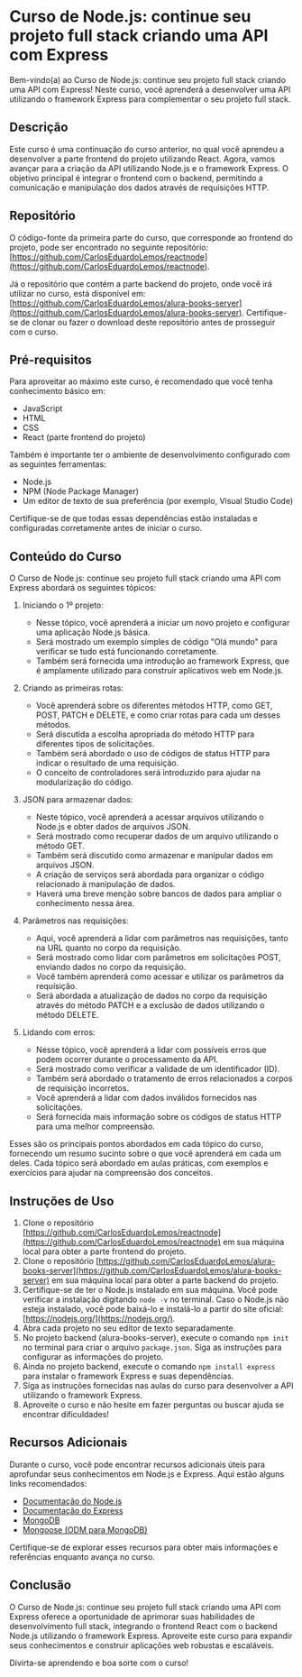 # Curso de Node.js: continue seu projeto full stack criando uma API com Express

Bem-vindo(a) ao Curso de Node.js: continue seu projeto full stack criando uma API com Express! Neste curso, você aprenderá a desenvolver uma API utilizando o framework Express para complementar o seu projeto full stack.

## Descrição

Este curso é uma continuação do curso anterior, no qual você aprendeu a desenvolver a parte frontend do projeto utilizando React. Agora, vamos avançar para a criação da API utilizando Node.js e o framework Express. O objetivo principal é integrar o frontend com o backend, permitindo a comunicação e manipulação dos dados através de requisições HTTP.

## Repositório

O código-fonte da primeira parte do curso, que corresponde ao frontend do projeto, pode ser encontrado no seguinte repositório: [https://github.com/CarlosEduardoLemos/reactnode](https://github.com/CarlosEduardoLemos/reactnode).

Já o repositório que contém a parte backend do projeto, onde você irá utilizar no curso, está disponível em: [https://github.com/CarlosEduardoLemos/alura-books-server](https://github.com/CarlosEduardoLemos/alura-books-server). Certifique-se de clonar ou fazer o download deste repositório antes de prosseguir com o curso.

## Pré-requisitos

Para aproveitar ao máximo este curso, é recomendado que você tenha conhecimento básico em:

- JavaScript
- HTML
- CSS
- React (parte frontend do projeto)

Também é importante ter o ambiente de desenvolvimento configurado com as seguintes ferramentas:

- Node.js
- NPM (Node Package Manager)
- Um editor de texto de sua preferência (por exemplo, Visual Studio Code)

Certifique-se de que todas essas dependências estão instaladas e configuradas corretamente antes de iniciar o curso.

## Conteúdo do Curso
O Curso de Node.js: continue seu projeto full stack criando uma API com Express abordará os seguintes tópicos:

1. Iniciando o 1º projeto:
   - Nesse tópico, você aprenderá a iniciar um novo projeto e configurar uma aplicação Node.js básica.
   - Será mostrado um exemplo simples de código "Olá mundo" para verificar se tudo está funcionando corretamente.
   - Também será fornecida uma introdução ao framework Express, que é amplamente utilizado para construir aplicativos web em Node.js.

2. Criando as primeiras rotas:
   - Você aprenderá sobre os diferentes métodos HTTP, como GET, POST, PATCH e DELETE, e como criar rotas para cada um desses métodos.
   - Será discutida a escolha apropriada do método HTTP para diferentes tipos de solicitações.
   - Também será abordado o uso de códigos de status HTTP para indicar o resultado de uma requisição.
   - O conceito de controladores será introduzido para ajudar na modularização do código.

3. JSON para armazenar dados:
   - Neste tópico, você aprenderá a acessar arquivos utilizando o Node.js e obter dados de arquivos JSON.
   - Será mostrado como recuperar dados de um arquivo utilizando o método GET.
   - Também será discutido como armazenar e manipular dados em arquivos JSON.
   - A criação de serviços será abordada para organizar o código relacionado à manipulação de dados.
   - Haverá uma breve menção sobre bancos de dados para ampliar o conhecimento nessa área.

4. Parâmetros nas requisições:
   - Aqui, você aprenderá a lidar com parâmetros nas requisições, tanto na URL quanto no corpo da requisição.
   - Será mostrado como lidar com parâmetros em solicitações POST, enviando dados no corpo da requisição.
   - Você também aprenderá como acessar e utilizar os parâmetros da requisição.
   - Será abordada a atualização de dados no corpo da requisição através do método PATCH e a exclusão de dados utilizando o método DELETE.

5. Lidando com erros:
   - Nesse tópico, você aprenderá a lidar com possíveis erros que podem ocorrer durante o processamento da API.
   - Será mostrado como verificar a validade de um identificador (ID).
   - Também será abordado o tratamento de erros relacionados a corpos de requisição incorretos.
   - Você aprenderá a lidar com dados inválidos fornecidos nas solicitações.
   - Será fornecida mais informação sobre os códigos de status HTTP para uma melhor compreensão.

Esses são os principais pontos abordados em cada tópico do curso, fornecendo um resumo sucinto sobre o que você aprenderá em cada um deles.
Cada tópico será abordado em aulas práticas, com exemplos e exercícios para ajudar na compreensão dos conceitos.


## Instruções de Uso

1. Clone o repositório [https://github.com/CarlosEduardoLemos/reactnode](https://github.com/CarlosEduardoLemos/reactnode) em sua máquina local para obter a parte frontend do projeto.
2. Clone o repositório [https://github.com/CarlosEduardoLemos/alura-books-server](https://github.com/CarlosEduardoLemos/alura-books-server) em sua máquina local para obter a parte backend do projeto.
3. Certifique-se de ter o Node.js instalado em sua máquina. Você pode verificar a instalação digitando `node -v` no terminal. Caso o Node.js não esteja instalado, você pode baixá-lo e instalá-lo a partir do site oficial: [https://nodejs.org/](https://nodejs.org/).
4. Abra cada projeto no seu editor de texto separadamente.
5. No projeto backend (alura-books-server), execute o comando `npm init` no terminal para criar o arquivo `package.json`. Siga as instruções para configurar as informações do projeto.
6. Ainda no projeto backend, execute o comando `npm install express` para instalar o framework Express e suas dependências.
7. Siga as instruções fornecidas nas aulas do curso para desenvolver a API utilizando o framework Express.
8. Aproveite o curso e não hesite em fazer perguntas ou buscar ajuda se encontrar dificuldades!

## Recursos Adicionais

Durante o curso, você pode encontrar recursos adicionais úteis para aprofundar seus conhecimentos em Node.js e Express. Aqui estão alguns links recomendados:

- [Documentação do Node.js](https://nodejs.org/en/docs/)
- [Documentação do Express](https://expressjs.com/)
- [MongoDB](https://www.mongodb.com/)
- [Mongoose (ODM para MongoDB)](https://mongoosejs.com/)

Certifique-se de explorar esses recursos para obter mais informações e referências enquanto avança no curso.

## Conclusão

O Curso de Node.js: continue seu projeto full stack criando uma API com Express oferece a oportunidade de aprimorar suas habilidades de desenvolvimento full stack, integrando o frontend React com o backend Node.js utilizando o framework Express. Aproveite este curso para expandir seus conhecimentos e construir aplicações web robustas e escaláveis.

Divirta-se aprendendo e boa sorte com o curso!
